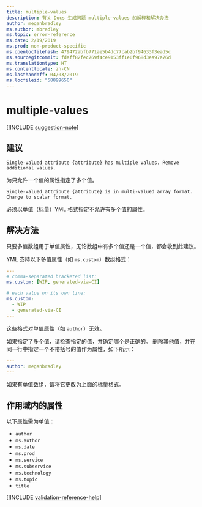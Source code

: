 ```yaml
---
title: multiple-values
description: 有关 Docs 生成问题 multiple-values 的解释和解决办法
author: meganbradley
ms.author: mbradley
ms.topic: error-reference
ms.date: 2/19/2019
ms.prod: non-product-specific
ms.openlocfilehash: 479472abfb771ae5b4dc77cab2bf94633f3ead5c
ms.sourcegitcommit: fdaff82fec769f4ce9153ff1e0f968d3ea97a76d
ms.translationtype: HT
ms.contentlocale: zh-CN
ms.lasthandoff: 04/03/2019
ms.locfileid: "58899650"
---
```

# <a name="multiple-values"></a>multiple-values

[!INCLUDE [suggestion-note](includes/suggestion-note.md)]

## <a name="suggestion"></a>建议

`Single-valued attribute {attribute} has multiple values. Remove additional values.`

为只允许一个值的属性指定了多个值。

`Single-valued attribute {attribute} is in multi-valued array format. Change to scalar format.`

必须以单值（标量）YML 格式指定不允许有多个值的属性。

## <a name="resolution"></a>解决方法

只要多值数组用于单值属性，无论数组中有多个值还是一个值，都会收到此建议。

YML 支持以下多值属性（如 `ms.custom`）数组格式：

```yml
---
# comma-separated bracketed list:
ms.custom: [WIP, generated-via-CI]

# each value on its own line:
ms.custom:
  - WIP
  - generated-via-CI
---
```

这些格式对单值属性（如 `author`）无效。

如果指定了多个值，请检查指定的值，并确定哪个是正确的。 删除其他值，并在同一行中指定一个不带括号的值作为属性，如下所示：

```yml
---
author: meganbradley
---
```

如果有单值数组，请将它更改为上面的标量格式。

## <a name="attributes-in-scope"></a>作用域内的属性

以下属性需为单值：

- `author`
- `ms.author`
- `ms.date`
- `ms.prod`
- `ms.service`
- `ms.subservice`
- `ms.technology`
- `ms.topic`
- `title`

<!--make sure to add this file to your includes folder and verify the path-->
[!INCLUDE [validation-reference-help](includes/validation-reference-help.md)]
